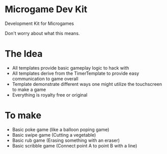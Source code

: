 # Microgame Dev Kit
Development Kit for Microgames

Don't worry about what this means.

# The Idea
- All templates provide basic gameplay logic to hack with
- All templates derive from the TimerTemplate to provide easy communication to game overall
- Template demonstrate different ways one might utilize the touchscreen to make a game
- Everything is royalty free or original

# To make
- Basic poke game (like a balloon poping game)
- Basic swipe game (Cutting a vegetable)
- Basic rub game (Erasing something with an eraser)
- Basic scribble game (Connect point A to point B with a line)
